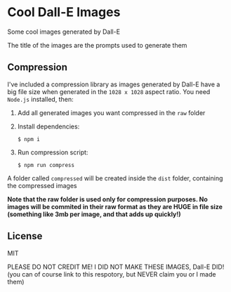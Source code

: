 # Cool Dall-E Images
Some cool images generated by Dall-E 

The title of the images are the prompts used to generate them

## Compression
I've included a compression library as images generated by Dall-E have a big file size when generated in the `1028 x 1028` aspect ratio. You need `Node.js` installed, then:

1. Add all generated images you want compressed in the `raw` folder

2. Install dependencies:
   ```
   $ npm i
   ```

3. Run compression script:
   ```
   $ npm run compress
   ```

A folder called `compressed` will be created inside the `dist` folder, containing the compressed images

**Note that the raw folder is used only for compression purposes. No images will be commited in their raw format as they are HUGE in file size (something like 3mb per image, and that adds up quickly!)**

## License
MIT

PLEASE DO NOT CREDIT ME! I DID NOT MAKE THESE IMAGES, Dall-E DID! (you can of course link to this respotory, but NEVER claim you or I made them)
